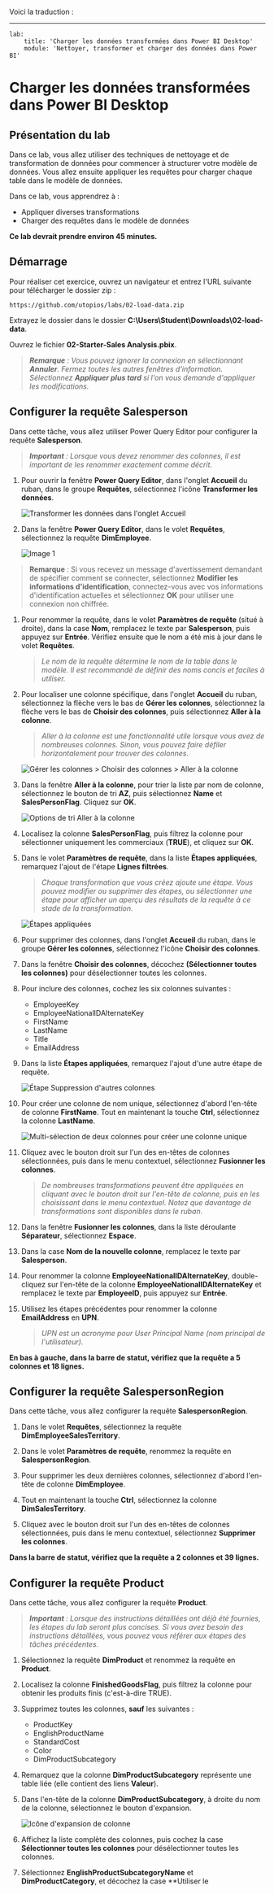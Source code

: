 Voici la traduction :

---

```
lab:
    title: 'Charger les données transformées dans Power BI Desktop'
    module: 'Nettoyer, transformer et charger des données dans Power BI'
```

# Charger les données transformées dans Power BI Desktop

## Présentation du lab

Dans ce lab, vous allez utiliser des techniques de nettoyage et de transformation de données pour commencer à structurer votre modèle de données. Vous allez ensuite appliquer les requêtes pour charger chaque table dans le modèle de données.

Dans ce lab, vous apprendrez à :

- Appliquer diverses transformations
- Charger des requêtes dans le modèle de données

**Ce lab devrait prendre environ 45 minutes.**

## Démarrage

Pour réaliser cet exercice, ouvrez un navigateur et entrez l'URL suivante pour télécharger le dossier zip :

`https://github.com/utopios/labs/02-load-data.zip`

Extrayez le dossier dans le dossier **C:\Users\Student\Downloads\02-load-data**.

Ouvrez le fichier **02-Starter-Sales Analysis.pbix**.

> ***Remarque** : Vous pouvez ignorer la connexion en sélectionnant **Annuler**. Fermez toutes les autres fenêtres d'information. Sélectionnez **Appliquer plus tard** si l'on vous demande d'appliquer les modifications.*

## Configurer la requête Salesperson

Dans cette tâche, vous allez utiliser Power Query Editor pour configurer la requête **Salesperson**.

> ***Important** : Lorsque vous devez renommer des colonnes, il est important de les renommer exactement comme décrit.*

1. Pour ouvrir la fenêtre **Power Query Editor**, dans l'onglet **Accueil** du ruban, dans le groupe **Requêtes**, sélectionnez l'icône **Transformer les données**.

     ![Transformer les données dans l'onglet Accueil](Linked_image_Files/02-load-data-with-power-query-in-power-bi-desktop_image10.png)

1. Dans la fenêtre **Power Query Editor**, dans le volet **Requêtes**, sélectionnez la requête **DimEmployee**.

     ![Image 1](Linked_image_Files/02-load-data-with-power-query-in-power-bi-desktop_image11.png)

> **Remarque** : Si vous recevez un message d'avertissement demandant de spécifier comment se connecter, sélectionnez **Modifier les informations d'identification**, connectez-vous avec vos informations d'identification actuelles et sélectionnez **OK** pour utiliser une connexion non chiffrée.

1. Pour renommer la requête, dans le volet **Paramètres de requête** (situé à droite), dans la case **Nom**, remplacez le texte par **Salesperson**, puis appuyez sur **Entrée**. Vérifiez ensuite que le nom a été mis à jour dans le volet **Requêtes**.

    > *Le nom de la requête détermine le nom de la table dans le modèle. Il est recommandé de définir des noms concis et faciles à utiliser.*

1. Pour localiser une colonne spécifique, dans l'onglet **Accueil** du ruban, sélectionnez la flèche vers le bas de **Gérer les colonnes**, sélectionnez la flèche vers le bas de **Choisir des colonnes**, puis sélectionnez **Aller à la colonne**.

    > *Aller à la colonne est une fonctionnalité utile lorsque vous avez de nombreuses colonnes. Sinon, vous pouvez faire défiler horizontalement pour trouver des colonnes.*

     ![Gérer les colonnes > Choisir des colonnes > Aller à la colonne](Linked_image_Files/02-load-data-with-power-query-in-power-bi-desktop_image13.png)

1. Dans la fenêtre **Aller à la colonne**, pour trier la liste par nom de colonne, sélectionnez le bouton de tri **AZ**, puis sélectionnez **Name** et **SalesPersonFlag**. Cliquez sur **OK**.

     ![Options de tri Aller à la colonne](Linked_image_Files/02-load-data-with-power-query-in-power-bi-desktop_image14.png)

1. Localisez la colonne **SalesPersonFlag**, puis filtrez la colonne pour sélectionner uniquement les commerciaux (**TRUE**), et cliquez sur **OK**.

1. Dans le volet **Paramètres de requête**, dans la liste **Étapes appliquées**, remarquez l'ajout de l'étape **Lignes filtrées**.

	> *Chaque transformation que vous créez ajoute une étape. Vous pouvez modifier ou supprimer des étapes, ou sélectionner une étape pour afficher un aperçu des résultats de la requête à ce stade de la transformation.*

     ![Étapes appliquées](Linked_image_Files/02-load-data-with-power-query-in-power-bi-desktop_image17.png)

1. Pour supprimer des colonnes, dans l'onglet **Accueil** du ruban, dans le groupe **Gérer les colonnes**, sélectionnez l'icône **Choisir des colonnes**.

1. Dans la fenêtre **Choisir des colonnes**, décochez **(Sélectionner toutes les colonnes)** pour désélectionner toutes les colonnes.

1. Pour inclure des colonnes, cochez les six colonnes suivantes :

    - EmployeeKey
    - EmployeeNationalIDAlternateKey
    - FirstName
    - LastName
    - Title
    - EmailAddress

1. Dans la liste **Étapes appliquées**, remarquez l'ajout d'une autre étape de requête.

     ![Étape Suppression d'autres colonnes](Linked_image_Files/02-load-data-with-power-query-in-power-bi-desktop_image21.png)

1. Pour créer une colonne de nom unique, sélectionnez d'abord l'en-tête de colonne **FirstName**. Tout en maintenant la touche **Ctrl**, sélectionnez la colonne **LastName**.

     ![Multi-sélection de deux colonnes pour créer une colonne unique](Linked_image_Files/02-load-data-with-power-query-in-power-bi-desktop_image22.png)

1. Cliquez avec le bouton droit sur l'un des en-têtes de colonnes sélectionnées, puis dans le menu contextuel, sélectionnez **Fusionner les colonnes**.

	> *De nombreuses transformations peuvent être appliquées en cliquant avec le bouton droit sur l'en-tête de colonne, puis en les choisissant dans le menu contextuel. Notez que davantage de transformations sont disponibles dans le ruban.*

1. Dans la fenêtre **Fusionner les colonnes**, dans la liste déroulante **Séparateur**, sélectionnez **Espace**.

1. Dans la case **Nom de la nouvelle colonne**, remplacez le texte par **Salesperson**.

1. Pour renommer la colonne **EmployeeNationalIDAlternateKey**, double-cliquez sur l'en-tête de la colonne **EmployeeNationalIDAlternateKey** et remplacez le texte par **EmployeeID**, puis appuyez sur **Entrée**.

1. Utilisez les étapes précédentes pour renommer la colonne **EmailAddress** en **UPN**.

	> *UPN est un acronyme pour User Principal Name (nom principal de l'utilisateur).*

**En bas à gauche, dans la barre de statut, vérifiez que la requête a 5 colonnes et 18 lignes.**

## **Configurer la requête SalespersonRegion**

Dans cette tâche, vous allez configurer la requête **SalespersonRegion**.

1. Dans le volet **Requêtes**, sélectionnez la requête **DimEmployeeSalesTerritory**.

1. Dans le volet **Paramètres de requête**, renommez la requête en **SalespersonRegion**.

1. Pour supprimer les deux dernières colonnes, sélectionnez d'abord l'en-tête de colonne **DimEmployee**.

1. Tout en maintenant la touche **Ctrl**, sélectionnez la colonne **DimSalesTerritory**.

1. Cliquez avec le bouton droit sur l'un des en-têtes de colonnes sélectionnées, puis dans le menu contextuel, sélectionnez **Supprimer les colonnes**.

**Dans la barre de statut, vérifiez que la requête a 2 colonnes et 39 lignes.**

## Configurer la requête Product

Dans cette tâche, vous allez configurer la requête **Product**.

> ***Important** : Lorsque des instructions détaillées ont déjà été fournies, les étapes du lab seront plus concises. Si vous avez besoin des instructions détaillées, vous pouvez vous référer aux étapes des tâches précédentes.*

1. Sélectionnez la requête **DimProduct** et renommez la requête en **Product**.

1. Localisez la colonne **FinishedGoodsFlag**, puis filtrez la colonne pour obtenir les produits finis (c'est-à-dire TRUE).

1. Supprimez toutes les colonnes, **sauf** les suivantes :

    - ProductKey
    - EnglishProductName
    - StandardCost
    - Color
    - DimProductSubcategory

1. Remarquez que la colonne **DimProductSubcategory** représente une table liée (elle contient des liens **Valeur**).

1. Dans l'en-tête de la colonne **DimProductSubcategory**, à droite du nom de la colonne, sélectionnez le bouton d'expansion.

    ![Icône d'expansion de colonne](Linked_image_Files/02-load-data-with-power-query-in-power-bi-desktop_image31.png)

1. Affichez la liste complète des colonnes, puis cochez la case **Sélectionner toutes les colonnes** pour désélectionner toutes les colonnes.

1. Sélectionnez **EnglishProductSubcategoryName** et **DimProductCategory**, et décochez la case **Utiliser le
